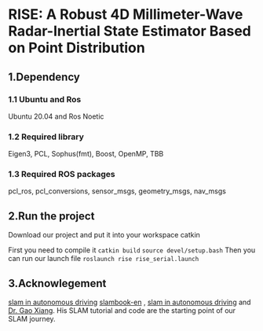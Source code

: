 # RISE: A Robust 4D Millimeter-Wave Radar-Inertial State Estimator Based on Point Distribution

## 1.Dependency
### 1.1 Ubuntu and Ros  
Ubuntu 20.04 and Ros Noetic
### 1.2 Required library
Eigen3, PCL, Sophus(fmt), Boost, OpenMP, TBB
### 1.3 Required ROS packages
pcl_ros, pcl_conversions, sensor_msgs, geometry_msgs, nav_msgs
## 2.Run the project
Download our project and put it into your workspace catkin

First you need to compile it
`catkin build`
`source devel/setup.bash`
Then you can run our launch file
`roslaunch rise rise_serial.launch`
## 3.Acknowlegement
[slam in autonomous driving](https://github.com/gaoxiang12/slam_in_autonomous_driving)
[slambook-en](https://github.com/gaoxiang12/slambook-en) , [slam in autonomous driving](https://github.com/gaoxiang12/slam_in_autonomous_driving) and [Dr. Gao Xiang](https://github.com/gaoxiang12). His SLAM tutorial and code are the starting point of our SLAM journey.
